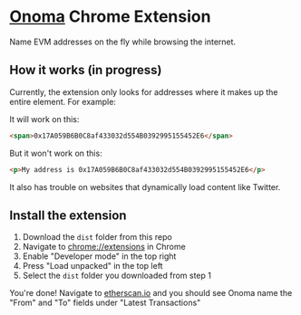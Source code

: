 # [Onoma](https://github.com/the-metagame/onoma) Chrome Extension

Name EVM addresses on the fly while browsing the internet.

## How it works (in progress)

Currently, the extension only looks for addresses where it makes up the entire element. For example:

It will work on this:
```html 
<span>0x17A059B6B0C8af433032d554B0392995155452E6</span>
```

But it won't work on this:
```html
<p>My address is 0x17A059B6B0C8af433032d554B0392995155452E6</p>
```

It also has trouble on websites that dynamically load content like Twitter.

## Install the extension

1. Download the `dist` folder from this repo
2. Navigate to [chrome://extensions](chrome://extensions/) in Chrome
3. Enable "Developer mode" in the top right
4. Press "Load unpacked" in the top left
5. Select the `dist` folder you downloaded from step 1

You're done! Navigate to [etherscan.io](https://etherscan.io/) and you should see Onoma name the "From" and "To" fields under "Latest Transactions"
